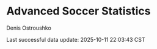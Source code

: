 # Advanced Soccer Statistics
Denis Ostroushko

<!-- gfm -->

Last successful data update: 2025-10-11 22:03:43 CST

